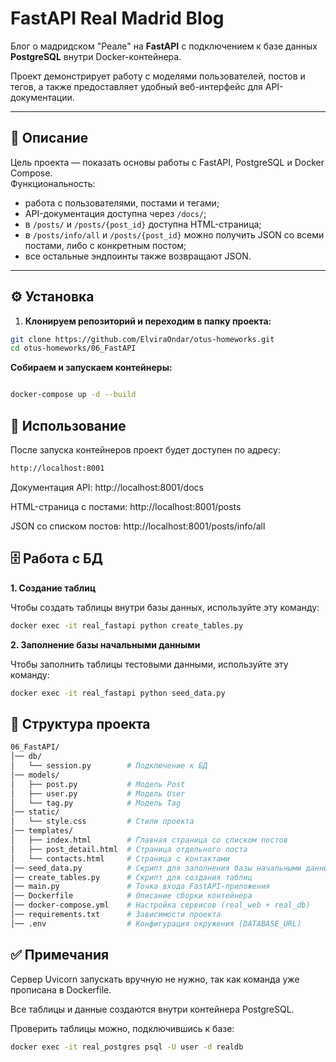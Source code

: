 # FastAPI Real Madrid Blog

Блог о мадридском "Реале" на **FastAPI** с подключением к базе данных **PostgreSQL** внутри Docker-контейнера.  

Проект демонстрирует работу с моделями пользователей, постов и тегов, а также предоставляет удобный веб-интерфейс для API-документации.

---

## 📌 Описание
Цель проекта — показать основы работы с FastAPI, PostgreSQL и Docker Compose.  
Функциональность:
- работа с пользователями, постами и тегами;
- API-документация доступна через `/docs/`;
- в `/posts/` и `/posts/{post_id}` доступна HTML-страница;
- в `/posts/info/all` и `/posts/{post_id}` можно получить JSON со всеми постами, либо с конкретным постом;
- все остальные эндпоинты также возвращают JSON.

---

## ⚙️ Установка

1. **Клонируем репозиторий и переходим в папку проекта:**

```bash
git clone https://github.com/ElviraOndar/otus-homeworks.git
cd otus-homeworks/06_FastAPI
```

**Собираем и запускаем контейнеры:**

```bash

docker-compose up -d --build
```
## 🚀 Использование

После запуска контейнеров проект будет доступен по адресу:

```bash
http://localhost:8001
```

Документация API: http://localhost:8001/docs

HTML-страница с постами: http://localhost:8001/posts

JSON со списком постов: http://localhost:8001/posts/info/all

## 🗄️ Работа с БД

**1. Создание таблиц**

Чтобы создать таблицы внутри базы данных, используйте эту команду:

```bash
docker exec -it real_fastapi python create_tables.py
```

**2. Заполнение базы начальными данными**

Чтобы заполнить таблицы тестовыми данными, используйте эту команду:

```bash
docker exec -it real_fastapi python seed_data.py
```

## 📂 Структура проекта

```bash
06_FastAPI/
│── db/  
│   └── session.py        # Подключение к БД  
│── models/  
│   ├── post.py           # Модель Post  
│   ├── user.py           # Модель User  
│   └── tag.py            # Модель Tag  
│── static/  
│   └── style.css         # Стили проекта  
│── templates/  
│   ├── index.html        # Главная страница со списком постов  
│   ├── post_detail.html  # Страница отдельного поста  
│   └── contacts.html     # Страница с контактами  
│── seed_data.py          # Скрипт для заполнения базы начальными данными  
│── create_tables.py      # Скрипт для создания таблиц  
│── main.py               # Точка входа FastAPI-приложения  
│── Dockerfile            # Описание сборки контейнера  
│── docker-compose.yml    # Настройка сервисов (real_web + real_db)  
│── requirements.txt      # Зависимости проекта  
│── .env                  # Конфигурация окружения (DATABASE_URL) 

```

## ✅ Примечания

Сервер Uvicorn запускать вручную не нужно, так как команда уже прописана в Dockerfile.

Все таблицы и данные создаются внутри контейнера PostgreSQL.

Проверить таблицы можно, подключившись к базе:

```bash
docker exec -it real_postgres psql -U user -d realdb
```

